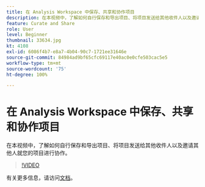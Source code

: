 ```yaml
---
title: 在 Analysis Workspace 中保存、共享和协作项目
description: 在本视频中，了解如何自行保存和导出项目、将项目发送给其他收件人以及邀请其他人就您的项目进行协作。
feature: Curate and Share
role: User
level: Beginner
thumbnail: 33634.jpg
kt: 4108
exl-id: 6086f4b7-e8a7-4b04-90c7-1721ee31646e
source-git-commit: 84984ad9bf65cfc69117e40ac0e0cfe503cac5e5
workflow-type: tm+mt
source-wordcount: '75'
ht-degree: 100%

---
```


# 在 Analysis Workspace 中保存、共享和协作项目

在本视频中，了解如何自行保存和导出项目、将项目发送给其他收件人以及邀请其他人就您的项目进行协作。

>[!VIDEO](https://video.tv.adobe.com/v/33230/?quality=12&learn=on&captions=chi_hans)

有关更多信息，请访问[文档](https://experienceleague.adobe.com/docs/analytics/analyze/analysis-workspace/curate-share/send-schedule-files.html?lang=zh-Hans)。
